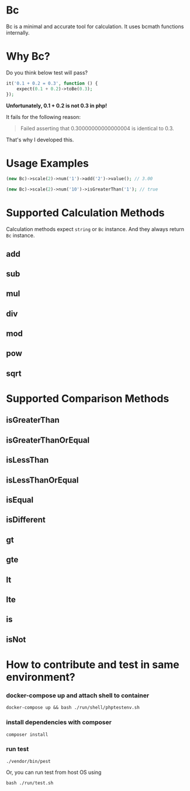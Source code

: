 # Bc

Bc is a minimal and accurate tool for calculation. It uses bcmath functions internally.

# Why Bc?

Do you think below test will pass?

```php
it('0.1 + 0.2 = 0.3', function () {
    expect(0.1 + 0.2)->toBe(0.3);
});
```

**Unfortunately, 0.1 + 0.2 is not 0.3 in php!**

It fails for the following reason:

> Failed asserting that 0.30000000000000004 is identical to 0.3.

That's why I developed this.

# Usage Examples

```php
(new Bc)->scale(2)->num('1')->add('2')->value(); // 3.00

(new Bc)->scale(2)->num('10')->isGreaterThan('1'); // true
```

# Supported Calculation Methods

Calculation methods expect `string` or `Bc` instance. And they always return `Bc` instance.

## add

## sub

## mul

## div

## mod

## pow

## sqrt

# Supported Comparison Methods

## isGreaterThan

## isGreaterThanOrEqual

## isLessThan

## isLessThanOrEqual

## isEqual

## isDifferent

## gt

## gte

## lt

## lte

## is

## isNot

# How to contribute and test in same environment?

### docker-compose up and attach shell to container

```
docker-compose up && bash ./run/shell/phptestenv.sh
```

### install dependencies with composer

```
composer install
```

### run test

```
./vendor/bin/pest
```

Or, you can run test from host OS using

```
bash ./run/test.sh
```